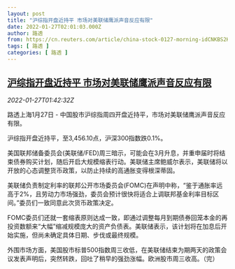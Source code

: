 ```yaml
---
layout: post
title: "沪综指开盘近持平 市场对美联储鹰派声音反应有限"
date: 2022-01-27T02:01:03.000Z
author: 路透
from: https://cn.reuters.com/article/china-stock-0127-morning-idCNKBS2K104S
tags: [ 路透 ]
categories: [ 路透 ]
---
```

<!--1643248863000-->
[沪综指开盘近持平 市场对美联储鹰派声音反应有限](https://cn.reuters.com/article/china-stock-0127-morning-idCNKBS2K104S)
------

<div>
<div><i>2022-01-27T01:42:32Z</i></div><p>路透上海1月27日 - 中国股市沪综指周四开盘近持平，市场对美联储鹰派声音反应有限。</p><p>沪综指开盘近持平，至3,456.10点，沪深300指数跌0.1%。</p><p>美国联邦储备委员会(美联储/FED)周三暗示，可能会在3月升息，并重申届时将结束债券购买计划，随后开启大规模缩表行动。美联储主席鲍威尔表示，美联储将以开放的心态调整货币政策，以防止持续的高通胀变得根深蒂固。</p><p>美联储负责制定利率的联邦公开市场委员会(FOMC)在声明中称，“鉴于通胀率远高于2%，且劳动力市场强劲，委员会预计很快将适合上调联邦基金利率目标区间。”委员们一致同意此次货币政策决定。</p><p>FOMC委员们还就一套缩表原则达成一致，即通过调整每月到期债券回笼本金的再投资数额来“大幅”缩减规模庞大的资产负债表。美联储表示，该计划将在加息后开始实施，但尚未确定具体日期、步伐或最终规模。</p><p>外围市场方面，美国股市标普500指数周三收低，在美联储结束为期两天的政策会议发表声明后，突然转跌，回吐了稍早的强劲涨幅。欧洲股市周三收高。（完）</p>
</div>
